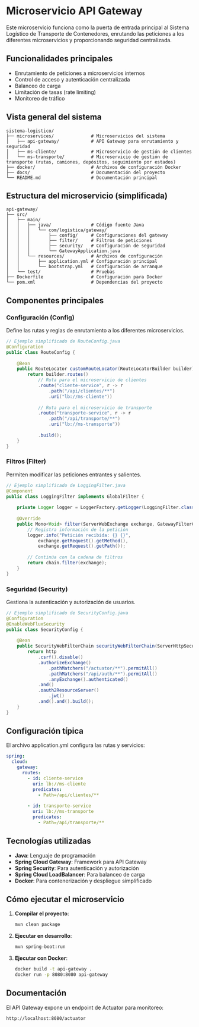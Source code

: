 # Microservicio API Gateway

Este microservicio funciona como la puerta de entrada principal al Sistema Logístico de Transporte de Contenedores, enrutando las peticiones a los diferentes microservicios y proporcionando seguridad centralizada.

## Funcionalidades principales

- Enrutamiento de peticiones a microservicios internos
- Control de acceso y autenticación centralizada
- Balanceo de carga
- Limitación de tasas (rate limiting)
- Monitoreo de tráfico

## Vista general del sistema

```
sistema-logistico/
├── microservices/              # Microservicios del sistema
│   ├── api-gateway/            # API Gateway para enrutamiento y seguridad
│   ├── ms-cliente/             # Microservicio de gestión de clientes
│   └── ms-transporte/          # Microservicio de gestión de transporte (rutas, camiones, depósitos, seguimiento por estados)
├── docker/                     # Archivos de configuración Docker
├── docs/                       # Documentación del proyecto
└── README.md                   # Documentación principal
```

## Estructura del microservicio (simplificada)

```
api-gateway/
├── src/
│   ├── main/
│   │   ├── java/               # Código fuente Java
│   │   │   └── com/logistica/gateway/
│   │   │       ├── config/     # Configuraciones del gateway
│   │   │       ├── filter/     # Filtros de peticiones
│   │   │       ├── security/   # Configuración de seguridad
│   │   │       └── GatewayApplication.java
│   │   └── resources/          # Archivos de configuración
│   │       ├── application.yml # Configuración principal
│   │       └── bootstrap.yml   # Configuración de arranque
│   └── test/                   # Pruebas
├── Dockerfile                  # Configuración para Docker
└── pom.xml                     # Dependencias del proyecto
```

## Componentes principales

### Configuración (Config)
Define las rutas y reglas de enrutamiento a los diferentes microservicios.

```java
// Ejemplo simplificado de RouteConfig.java
@Configuration
public class RouteConfig {
    
    @Bean
    public RouteLocator customRouteLocator(RouteLocatorBuilder builder) {
        return builder.routes()
            // Ruta para el microservicio de clientes
            .route("cliente-service", r -> r
                .path("/api/clientes/**")
                .uri("lb://ms-cliente"))
                
            // Ruta para el microservicio de transporte
            .route("transporte-service", r -> r
                .path("/api/transporte/**")
                .uri("lb://ms-transporte"))
                
            .build();
    }
}
```

### Filtros (Filter)
Permiten modificar las peticiones entrantes y salientes.

```java
// Ejemplo simplificado de LoggingFilter.java
@Component
public class LoggingFilter implements GlobalFilter {
    
    private Logger logger = LoggerFactory.getLogger(LoggingFilter.class);
    
    @Override
    public Mono<Void> filter(ServerWebExchange exchange, GatewayFilterChain chain) {
        // Registra información de la petición
        logger.info("Petición recibida: {} {}", 
            exchange.getRequest().getMethod(), 
            exchange.getRequest().getPath());
            
        // Continúa con la cadena de filtros
        return chain.filter(exchange);
    }
}
```

### Seguridad (Security)
Gestiona la autenticación y autorización de usuarios.

```java
// Ejemplo simplificado de SecurityConfig.java
@Configuration
@EnableWebFluxSecurity
public class SecurityConfig {
    
    @Bean
    public SecurityWebFilterChain securityWebFilterChain(ServerHttpSecurity http) {
        return http
            .csrf().disable()
            .authorizeExchange()
                .pathMatchers("/actuator/**").permitAll()
                .pathMatchers("/api/auth/**").permitAll()
                .anyExchange().authenticated()
            .and()
            .oauth2ResourceServer()
                .jwt()
            .and().and().build();
    }
}
```

## Configuración típica

El archivo application.yml configura las rutas y servicios:

```yaml
spring:
  cloud:
    gateway:
      routes:
        - id: cliente-service
          uri: lb://ms-cliente
          predicates:
            - Path=/api/clientes/**
          
        - id: transporte-service
          uri: lb://ms-transporte
          predicates:
            - Path=/api/transporte/**
```

## Tecnologías utilizadas

- **Java**: Lenguaje de programación
- **Spring Cloud Gateway**: Framework para API Gateway
- **Spring Security**: Para autenticación y autorización
- **Spring Cloud LoadBalancer**: Para balanceo de carga
- **Docker**: Para contenerización y despliegue simplificado

## Cómo ejecutar el microservicio

1. **Compilar el proyecto**:
   ```bash
   mvn clean package
   ```

2. **Ejecutar en desarrollo**:
   ```bash
   mvn spring-boot:run
   ```

3. **Ejecutar con Docker**:
   ```bash
   docker build -t api-gateway .
   docker run -p 8080:8080 api-gateway
   ```

## Documentación

El API Gateway expone un endpoint de Actuator para monitoreo:
```
http://localhost:8080/actuator
```